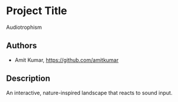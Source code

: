 # Project Title
Audiotrophism

## Authors
- Amit Kumar, https://github.com/amitkumar

## Description
An interactive, nature-inspired landscape that reacts to sound input.